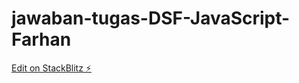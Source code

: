 # jawaban-tugas-DSF-JavaScript-Farhan

[Edit on StackBlitz ⚡️](https://stackblitz.com/edit/js-aqqyxx)